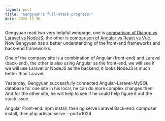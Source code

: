 ```yaml
---
layout: post
title: "Gengyuan's full-stack progress!"
date: 2020-12-30
---
```


Gengyuan read two very helpful webpage, one is [comparison of Django vs Laravel vs NodeJS](https://nimapinfotech.com/blog/django-vs-laravel-vs-nodejs/), the other is [comparison of Angular vs React vs Vue](https://www.codeinwp.com/blog/angular-vs-vue-vs-react/). Now Gengyuan has a better understanding of the front-end frameworks and back-end frameworks.

One of the company site is a combination of Angular (front-end) and Laravel (back-end), the other is also using Angular as the front-end, we will see if we will use Laravel or NodeJS as the backend, it looks NodeJS is much better than Laravel.

Yesterday, Gengyuan successfully connected Angular-Laravel-MySQL database for one site in his local, he can do more complex changes then! And for the other site, he will help to see if he could help figure it out the stuck issue.

Angular Front-end: npm install, then ng serve
Laravel Back-end: composer install, then php artisan serve --port=1024

<script>
	var date = document.lastModified;
	document.write("Last Modified: "+date);
</script>